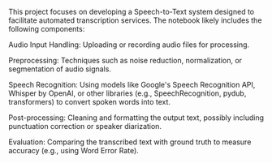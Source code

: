 This project focuses on developing a Speech-to-Text system designed to facilitate automated transcription services. The notebook likely includes the following components:

Audio Input Handling: Uploading or recording audio files for processing.

Preprocessing: Techniques such as noise reduction, normalization, or segmentation of audio signals.

Speech Recognition: Using models like Google's Speech Recognition API, Whisper by OpenAI, or other libraries (e.g., SpeechRecognition, pydub, transformers) to convert spoken words into text.

Post-processing: Cleaning and formatting the output text, possibly including punctuation correction or speaker diarization.

Evaluation: Comparing the transcribed text with ground truth to measure accuracy (e.g., using Word Error Rate).
